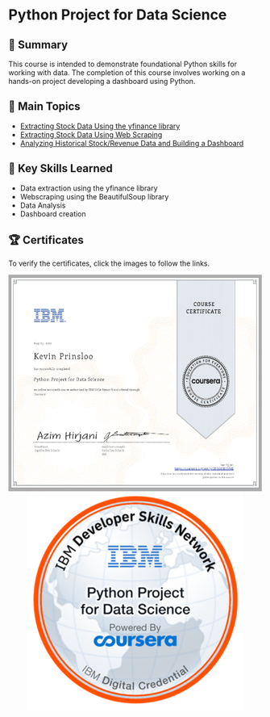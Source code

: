 # Python Project for Data Science

## 📄 Summary 
This course is intended to demonstrate foundational Python skills for working with data. The completion of this course involves working on a hands-on project developing a dashboard using Python.

## 📑 Main Topics 
- [Extracting Stock Data Using the yfinance library](https://github.com/kevinprinsloo/IBM-Data-Science-Professional-Certification/blob/master/05.%20Python%20Project%20for%20Data%20Science/Week%201/Extracting_stock_data_yfinance.ipynb)
- [Extracting Stock Data Using Web Scraping](https://github.com/kevinprinsloo/IBM-Data-Science-Professional-Certification/blob/master/05.%20Python%20Project%20for%20Data%20Science/Week%201/Extracting_stock_data_webscraping.ipynb)
- [Analyzing Historical Stock/Revenue Data and Building a Dashboard](https://github.com/kevinprinsloo/IBM-Data-Science-Professional-Certification/blob/master/05.%20Python%20Project%20for%20Data%20Science/Week%201/Webscaping%20and%20Visualizing%20Stock%20Data.ipynb)

## 🔑 Key Skills Learned 
- Data extraction using the yfinance library
- Webscraping using the BeautifulSoup library
- Data Analysis
- Dashboard creation

## 🏆 Certificates 
To verify the certificates, click the images to follow the links.

<p align="middle">
  <a href="https://coursera.org/share/685002f9603c6733f5583908f97fa513"><img src="https://github.com/kevinprinsloo/IBM-Data-Science-Professional-Certification/blob/master/05.%20Python%20Project%20for%20Data%20Science/images/Certificate.png"
  height="430"></a>
  <a href="https://www.credly.com/earner/earned/badge/14db8ae3-1e67-4d30-8be7-40232ad8a266"><img src="https://github.com/kevinprinsloo/IBM-Data-Science-Professional-Certification/blob/master/05.%20Python%20Project%20for%20Data%20Science/images/Python_Project_for_Data_Science.png" height="430"></a>
</p>
